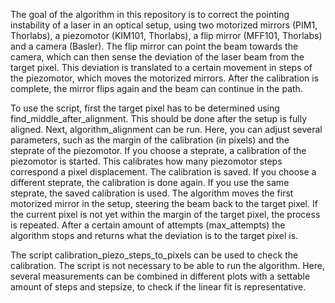 The goal of the algorithm in this repository is to correct the pointing instability of a laser in an optical setup, using two motorized mirrors (PIM1, Thorlabs), a piezomotor (KIM101, Thorlabs), a flip mirror (MFF101, Thorlabs) and a camera (Basler). The flip mirror can point the beam towards the camera, which can then sense the deviation of the laser beam from the target pixel. This deviation is translated to a certain movement in steps of the piezomotor, which moves the motorized mirrors. After the calibration is complete, the mirror flips again and the beam can continue in the path. 

To use the script, first the target pixel has to be determined using find_middle_after_alignment. This should be done after the setup is fully aligned. Next, algorithm_alignment can be run. Here, you can adjust several parameters, such as the margin of the calibration (in pixels) and the steprate of the piezomotor. If you choose a steprate, a calibration of the piezomotor is started. This calibrates how many piezomotor steps correspond a pixel displacement. The calibration is saved. If you choose a different steprate, the calibration is done again. If you use the same steprate, the saved calibration is used. The algorithm moves the first motorized mirror in the setup, steering the beam back to the target pixel. If the current pixel is not yet within the margin of the target pixel, the process is repeated. After a certain amount of attempts (max_attempts) the algorithm stops and returns what the deviation is to the target pixel is.

The script calibration_piezo_steps_to_pixels can be used to check the calibration. The script is not necessary to be able to run the algorithm. Here, several measurements can be combined in different plots with a settable amount of steps and stepsize, to check if the linear fit is representative. 
